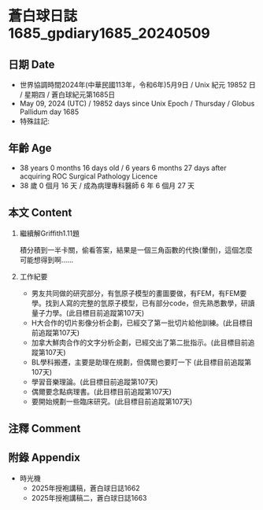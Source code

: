 [_metadata_:encoding]: - "utf-8"
[_metadata_:language]: - "zh-Hant-TW"
[_metadata_:fileformat]: - "markdown"
[_metadata_:MIME_type]: - "text/plain"
[_metadata_:markdown_version]: - "commonmark version 0.30"
[_metadata_:markdown_spec]: - "https://spec.commonmark.org/0.30/"

# 蒼白球日誌1685_gpdiary1685_20240509 #

## 日期 Date ##

* 世界協調時間2024年(中華民國113年，令和6年)5月9日 / Unix 紀元 19852 日 / 星期四 / 蒼白球紀元第1685日
* May 09, 2024 (UTC) / 19852 days since Unix Epoch / Thursday / Globus Pallidum day 1685
* 特殊註記:

## 年齡 Age ##

* 38 years 0 months 16 days old / 6 years 6 months 27 days after acquiring ROC Surgical Pathology Licence
* 38 歲 0 個月 16 天 / 成為病理專科醫師 6 年 6 個月 27 天

## 本文 Content ##

1. 繼續解Griffith1.11題

    積分積到一半卡關，偷看答案，結果是一個三角函數的代換(暈倒)，這個怎麼可能想得到啊......

2. 工作紀要

    - 男友共同做的研究部分，有氫原子模型的畫圖要做，有FEM，有FEM要學。找到人寫的完整的氫原子模型，已有部分code，但先熟悉數學，研讀量子力學。(此目標目前追蹤第107天)
    - H大合作的切片影像分析企劃，已經交了第一批切片給他訓練。(此目標目前追蹤第107天)
    - 加拿大鮮肉合作的文字分析企劃，已經交出了第二批指示。(此目標目前追蹤第107天)
    - BL學科搬遷，主要是助理在規劃，但偶爾也要盯一下 (此目標目前追蹤第107天)
    - 學習音樂理論。(此目標目前追蹤第107天)
    - 偶爾要念點病理書。(此目標目前追蹤第107天)
    - 要開始規劃一些臨床研究。(此目標目前追蹤第107天)

## 注釋 Comment ##


## 附錄 Appendix ##

* 時光機
    - 2025年授袍講稿，蒼白球日誌1662
    - 2025年授袍講稿二，蒼白球日誌1663
